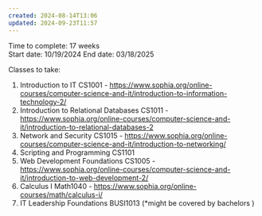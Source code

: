 ```yaml
---
created: 2024-08-14T13:06
updated: 2024-09-23T11:57
---
```

Time to complete: 17 weeks  
Start date: 10/19/2024
End date: 03/18/2025 

Classes to take: 
1. Introduction to IT CS1001 - https://www.sophia.org/online-courses/computer-science-and-it/introduction-to-information-technology-2/
2. Introduction to Relational Databases CS1011 - https://www.sophia.org/online-courses/computer-science-and-it/introduction-to-relational-databases-2
3. Network and Security CS1015 - https://www.sophia.org/online-courses/computer-science-and-it/introduction-to-networking/
4. Scripting and Programming CS1101 
4. Web Development Foundations CS1005 - https://www.sophia.org/online-courses/computer-science-and-it/introduction-to-web-development-2/
5. Calculus I Math1040 - https://www.sophia.org/online-courses/math/calculus-i/
6. IT Leadership Foundations BUSI1013 (*might be covered by bachelors )